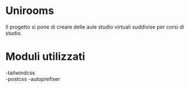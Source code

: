 # Unirooms

Il progetto si pone di creare delle aule studio virtuali suddivise per corsi di studio.

# Moduli utilizzati

-tailwindcss        
-postcss 
-autoprefixer
